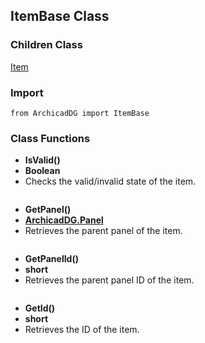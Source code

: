## ItemBase Class

### Children Class
[Item](ArchicadDG_Item.md)

### Import
```
from ArchicadDG import ItemBase
``` 

### Class Functions

* **IsValid()**
* **Boolean**
* Checks the valid/invalid state of the item.
```

```


* **GetPanel()**
* [**ArchicadDG.Panel**](ArchicadDG_Panel.md)
* Retrieves the parent panel of the item.

```

```

* **GetPanelId()**
* **short**
* Retrieves the parent panel ID of the item.

```

```

* **GetId()**
* **short**
* Retrieves the ID of the item.

```

```

